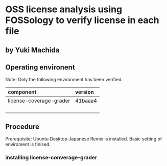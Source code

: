 # OSS license analysis using FOSSology to verify license in each file

## by Yuki Machida


## Operating environent

Note: Only the following environment has been verified.


| component        | version  |
|:------------|:-------------|
| license-coverage-grader | 41baaa4 |
|  |  |
|  |  |
|  |  |
|  |  |



## Procedure

Prerequisite: 
Ubuntu Desktop Japanese Remix is installed.
Basic setting of enviroment is finised.

### installing license-converage-grader



 

